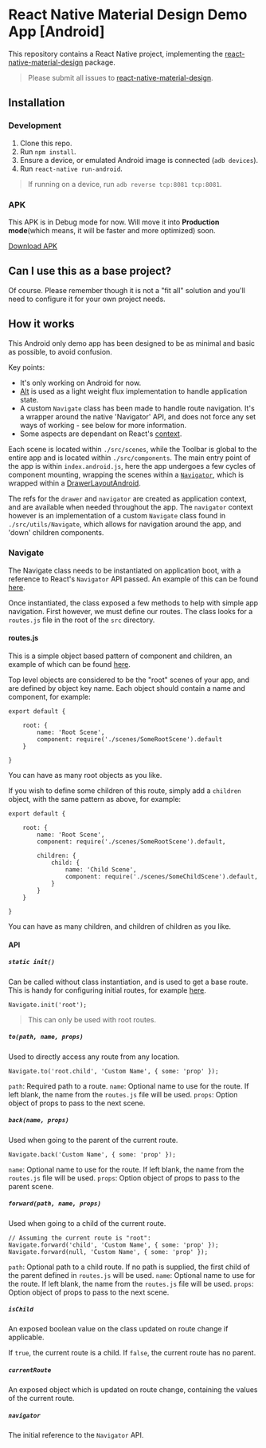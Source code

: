 # React Native Material Design Demo App [Android]

This repository contains a React Native project, implementing the [react-native-material-design](https://github.com/react-native-material-design/react-native-material-design) package.

> Please submit all issues to [react-native-material-design](https://github.com/react-native-material-design/react-native-material-design/issues).

## Installation

### Development

1. Clone this repo.
2. Run `npm install`.
3. Ensure a device, or emulated Android image is connected (`adb devices`).
4. Run `react-native run-android`.

> If running on a device, run `adb reverse tcp:8081 tcp:8081`.

### APK

This APK is in Debug mode for now. Will move it into **Production mode**(which means, it will be faster and more optimized) soon.

[Download APK](https://github.com/react-native-material-design/demo-app/blob/master/demo-app.apk?raw=true)

## Can I use this as a base project?

Of course. Please remember though it is not a "fit all" solution and you'll need to configure it for your own project needs.

## How it works

This Android only demo app has been designed to be as minimal and basic as possible, to avoid confusion.

Key points:
- It's only working on Android for now.
- [Alt](http://alt.js.org) is used as a light weight flux implementation to handle application state.
- A custom `Navigate` class has been made to handle route navigation. It's a wrapper around the native 'Navigator' API, and does not force any set ways of working - see below for more information.
- Some aspects are dependant on React's [context](https://facebook.github.io/react/docs/context.html).

Each scene is located within `./src/scenes`, while the Toolbar is global to the entire app and is located within `./src/components`. The main entry point of the app is within `index.android.js`,
here the app undergoes a few cycles of component mounting, wrapping the scenes within a [`Navigator`](https://facebook.github.io/react-native/docs/navigator.html), which is wrapped within a [DrawerLayoutAndroid](https://facebook.github.io/react-native/docs/drawerlayoutandroid.html#content).

The refs for the `drawer` and `navigator` are created as application context, and are available when needed throughout the app. The `navigator` context however is an implementation of a custom `Navigate` class
found in `./src/utils/Navigate`, which allows for navigation around the app, and 'down' children components.

### Navigate

The Navigate class needs to be instantiated on application boot, with a reference to React's `Navigator` API passed. An example of this can be found [here](https://github.com/react-native-material-design/demo-app/blob/master/index.android.js#L39).

Once instantiated, the class exposed a few methods to help with simple app navigation. First however, we must define our routes. The class looks for a `routes.js` file in the root of the `src` directory.

#### routes.js

This is a simple object based pattern of component and children, an example of which can be found [here](https://github.com/react-native-material-design/demo-app/blob/master/src/routes.js).

Top level objects are considered to be the "root" scenes of your app, and are defined by object key name. Each object should contain a name and component, for example:

```
export default {

    root: {
        name: 'Root Scene',
        component: require('./scenes/SomeRootScene').default
    }

}
```

You can have as many root objects as you like.

If you wish to define some children of this route, simply add a `children` object, with the same pattern as above, for example:

```
export default {

    root: {
        name: 'Root Scene',
        component: require('./scenes/SomeRootScene').default,

        children: {
            child: {
                name: 'Child Scene',
                component: require('./scenes/SomeChildScene').default,
            }
        }
    }

}
```

You can have as many children, and children of children as you like.

#### API

##### `static init()`

Can be called without class instantiation, and is used to get a base route. This is handy for configuring initial routes, for example [here](https://github.com/react-native-material-design/demo-app/blob/master/index.android.js#L62).

```
Navigate.init('root');
```

> This can only be used with root routes.

##### `to(path, name, props)`

Used to directly access any route from any location.

```
Navigate.to('root.child', 'Custom Name', { some: 'prop' });
```

`path`: <string> Required path to a route.
`name`: <string> Optional name to use for the route. If left blank, the name from the `routes.js` file will be used.
`props`: <object> Option object of props to pass to the next scene.

##### `back(name, props)`

Used when going to the parent of the current route.

```
Navigate.back('Custom Name', { some: 'prop' });
```

`name`: <string> Optional name to use for the route. If left blank, the name from the `routes.js` file will be used.
`props`: <object> Option object of props to pass to the parent scene.

##### `forward(path, name, props)`

Used when going to a child of the current route.

```
// Assuming the current route is "root":
Navigate.forward('child', 'Custom Name', { some: 'prop' });
Navigate.forward(null, 'Custom Name', { some: 'prop' });
```

`path`: <string> Optional path to a child route. If no path is supplied, the first child of the parent defined in `routes.js` will be used.
`name`: <string> Optional name to use for the route. If left blank, the name from the `routes.js` file will be used.
`props`: <object> Option object of props to pass to the next scene.

##### `isChild`

An exposed boolean value on the class updated on route change if applicable.

If `true`, the current route is a child.
If `false`,  the current route has no parent.

##### `currentRoute`

An exposed object which is updated on route change, containing the values of the current route.

##### `navigator`

The initial reference to the `Navigator` API.